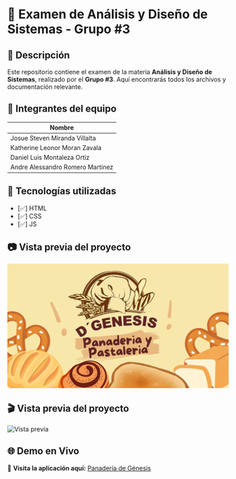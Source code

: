 # 📌 Examen de Análisis y Diseño de Sistemas - Grupo #3

## 📖 Descripción
Este repositorio contiene el examen de la materia **Análisis y Diseño de Sistemas**, realizado por el **Grupo #3**. Aquí encontrarás todos los archivos y documentación relevante.

## 👥 Integrantes del equipo
| Nombre | 
|--------|
| Josue Steven Miranda Villalta | 
| Katherine Leonor Moran Zavala | 
| Daniel Luis Montaleza Ortiz | 
| Andre Alessandro Romero Martínez | 

## 🚀 Tecnologías utilizadas
- [✅] HTML
- [✅] CSS
- [✅] JS

## 📷 Vista previa del proyecto
![Vista previa](images/background.png)

## 🎬 Vista previa del proyecto
![Vista previa](images/video.gif)

## 🌐 Demo en Vivo  
🔗 **Visita la aplicación aquí:** [Panadería de Génesis](https://panaderiadegenesis.netlify.app)






